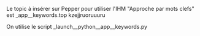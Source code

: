 Le topic à insérer sur Pepper pour utiliser l'IHM "Approche par mots clefs" est _app__keywords.top
kzejjruoruuuru

On utilise le script _launch__python__app__keywords.py

